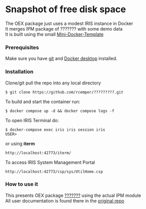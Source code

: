 # Snapshot of free disk space
The OEX package just uses a modest IRIS instance in Docker     
It merges IPM package of ??????? with some demo data    
It is built using the small [Mini-Docker-Template](https://github.com/rcemper/mini-docker)    
### Prerequisites
Make sure you have [git](https://git-scm.com/book/en/v2/Getting-Started-Installing-Git) and [Docker desktop](https://www.docker.com/products/docker-desktop) installed.
### Installation
Clone/git pull the repo into any local directory
```
$ git clone https://github.com/rcemper/?????????.git
```
To build and start the container run:
```
$ docker compose up -d && docker compose logs -f
```
To open IRIS Terminal do:
```
$ docker-compose exec iris iris session iris
USER>
```
or using **iterm**
```
http://localhost:42773/iterm/
```
To access IRIS System Management Portal
```
http://localhost:42773/csp/sys/UtilHome.csp
```
### How to use it
This presents OEX package [???????](https://openexchange.intersystems.com/package/?????) using the actual IPM module    
All user documentation is found there in the [original repo](https://github.com/*****/???????/blob/master/docs/README.md)  

